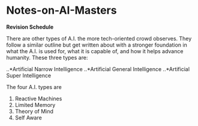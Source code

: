# Notes-on-AI-Masters
**Revision Schedule**

There are other types of A.I. the more tech-oriented crowd observes. They follow a similar outline but get written about with a stronger foundation in what the A.I. is used for, what it is capable of, and how it helps advance humanity. These three types are:

..*Artificial Narrow Intelligence
..*Artificial General Intelligence
..*Artificial Super Intelligence

The four A.I. types are

1. Reactive Machines
2. Limited Memory
3. Theory of Mind
4. Self Aware
